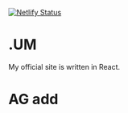 [![Netlify Status](https://api.netlify.com/api/v1/badges/3384f008-3760-46dd-a83a-a1024571b311/deploy-status)](https://app.netlify.com/sites/relaxed-sopapillas-15b190/deploys)

# .UM
My official site is written in React.

# AG add
